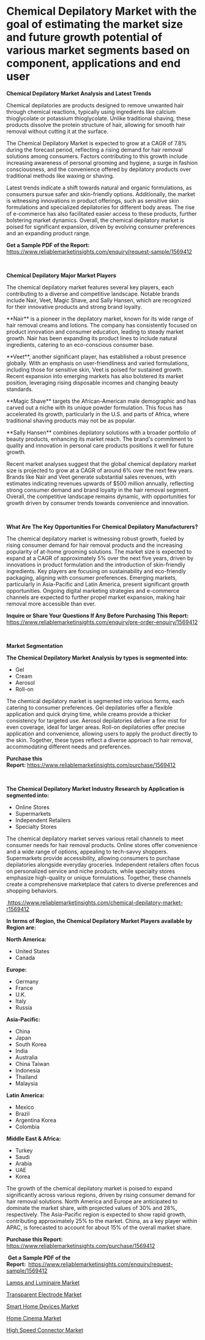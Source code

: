 <p><h1>Chemical Depilatory Market with the goal of estimating the market size and future growth potential of various market segments based on component, applications and end user</h1></p><p><strong>Chemical Depilatory Market Analysis and Latest Trends</strong></p>
<p><p>Chemical depilatories are products designed to remove unwanted hair through chemical reactions, typically using ingredients like calcium thioglycolate or potassium thioglycolate. Unlike traditional shaving, these products dissolve the protein structure of hair, allowing for smooth hair removal without cutting it at the surface.</p><p>The Chemical Depilatory Market is expected to grow at a CAGR of 7.8% during the forecast period, reflecting a rising demand for hair removal solutions among consumers. Factors contributing to this growth include increasing awareness of personal grooming and hygiene, a surge in fashion consciousness, and the convenience offered by depilatory products over traditional methods like waxing or shaving. </p><p>Latest trends indicate a shift towards natural and organic formulations, as consumers pursue safer and skin-friendly options. Additionally, the market is witnessing innovations in product offerings, such as sensitive skin formulations and specialized depilatories for different body areas. The rise of e-commerce has also facilitated easier access to these products, further bolstering market dynamics. Overall, the chemical depilatory market is poised for significant expansion, driven by evolving consumer preferences and an expanding product range.</p></p>
<p><strong>Get a Sample PDF of the Report:&nbsp;</strong> <a href="https://www.reliablemarketinsights.com/enquiry/request-sample/1569412?utm_campaign=1772&utm_medium=2&utm_source=Github&utm_content=ia&utm_term=19102024&utm_id=chemical-depilatory">https://www.reliablemarketinsights.com/enquiry/request-sample/1569412</a></p>
<p>&nbsp;</p>
<p><strong>Chemical Depilatory Major Market Players</strong></p>
<p><p>The chemical depilatory market features several key players, each contributing to a diverse and competitive landscape. Notable brands include Nair, Veet, Magic Shave, and Sally Hansen, which are recognized for their innovative products and strong brand loyalty.</p><p>**Nair** is a pioneer in the depilatory market, known for its wide range of hair removal creams and lotions. The company has consistently focused on product innovation and consumer education, leading to steady market growth. Nair has been expanding its product lines to include natural ingredients, catering to an eco-conscious consumer base. </p><p>**Veet**, another significant player, has established a robust presence globally. With an emphasis on user-friendliness and varied formulations, including those for sensitive skin, Veet is poised for sustained growth. Recent expansion into emerging markets has also bolstered its market position, leveraging rising disposable incomes and changing beauty standards.</p><p>**Magic Shave** targets the African-American male demographic and has carved out a niche with its unique powder formulation. This focus has accelerated its growth, particularly in the U.S. and parts of Africa, where traditional shaving products may not be as popular.</p><p>**Sally Hansen** combines depilatory solutions with a broader portfolio of beauty products, enhancing its market reach. The brand's commitment to quality and innovation in personal care products positions it well for future growth.</p><p>Recent market analyses suggest that the global chemical depilatory market size is projected to grow at a CAGR of around 6% over the next few years. Brands like Nair and Veet generate substantial sales revenues, with estimates indicating revenues upwards of $500 million annually, reflecting strong consumer demand and brand loyalty in the hair removal segment. Overall, the competitive landscape remains dynamic, with opportunities for growth driven by consumer trends towards convenience and innovation.</p></p>
<p>&nbsp;</p>
<p><strong>What Are The Key Opportunities For Chemical Depilatory Manufacturers?</strong></p>
<p><p>The chemical depilatory market is witnessing robust growth, fueled by rising consumer demand for hair removal products and the increasing popularity of at-home grooming solutions. The market size is expected to expand at a CAGR of approximately 5% over the next five years, driven by innovations in product formulation and the introduction of skin-friendly ingredients. Key players are focusing on sustainability and eco-friendly packaging, aligning with consumer preferences. Emerging markets, particularly in Asia-Pacific and Latin America, present significant growth opportunities. Ongoing digital marketing strategies and e-commerce channels are expected to further propel market expansion, making hair removal more accessible than ever.</p></p>
<p><strong>Inquire or Share Your Questions If Any Before Purchasing This Report:</strong> <a href="https://www.reliablemarketinsights.com/enquiry/pre-order-enquiry/1569412?utm_campaign=1772&utm_medium=2&utm_source=Github&utm_content=ia&utm_term=19102024&utm_id=chemical-depilatory">https://www.reliablemarketinsights.com/enquiry/pre-order-enquiry/1569412</a></p>
<p>&nbsp;</p>
<p><strong>Market Segmentation</strong></p>
<p><strong>The Chemical Depilatory Market Analysis by types is segmented into:</strong></p>
<p><ul><li>Gel</li><li>Cream</li><li>Aerosol</li><li>Roll-on</li></ul></p>
<p><p>The chemical depilatory market is segmented into various forms, each catering to consumer preferences. Gel depilatories offer a flexible application and quick drying time, while creams provide a thicker consistency for targeted use. Aerosol depilatories deliver a fine mist for even coverage, ideal for larger areas. Roll-on depilatories offer precise application and convenience, allowing users to apply the product directly to the skin. Together, these types reflect a diverse approach to hair removal, accommodating different needs and preferences.</p></p>
<p><strong>Purchase this Report:&nbsp;</strong><a href="https://www.reliablemarketinsights.com/purchase/1569412?utm_campaign=1772&utm_medium=2&utm_source=Github&utm_content=ia&utm_term=19102024&utm_id=chemical-depilatory">https://www.reliablemarketinsights.com/purchase/1569412</a></p>
<p>&nbsp;</p>
<p><strong>The Chemical Depilatory Market Industry Research by Application is segmented into:</strong></p>
<p><ul><li>Online Stores</li><li>Supermarkets</li><li>Independent Retailers</li><li>Specialty Stores</li></ul></p>
<p><p>The chemical depilatory market serves various retail channels to meet consumer needs for hair removal products. Online stores offer convenience and a wide range of options, appealing to tech-savvy shoppers. Supermarkets provide accessibility, allowing consumers to purchase depilatories alongside everyday groceries. Independent retailers often focus on personalized service and niche products, while specialty stores emphasize high-quality or unique formulations. Together, these channels create a comprehensive marketplace that caters to diverse preferences and shopping behaviors.</p></p>
<p><a href="https://www.reliablemarketinsights.com/chemical-depilatory-market-r1569412?utm_campaign=1772&utm_medium=2&utm_source=Github&utm_content=ia&utm_term=19102024&utm_id=chemical-depilatory">&nbsp;https://www.reliablemarketinsights.com/chemical-depilatory-market-r1569412</a></p>
<p><strong>In terms of Region, the Chemical Depilatory Market Players available by Region are:</strong></p>
<p>
    <p> <strong> North America: </strong>
        <ul>
            <li>United States</li>
            <li>Canada</li>
        </ul>
        </p> 
    <p> <strong> Europe: </strong>
        <ul>
            <li>Germany</li>
            <li>France</li>
            <li>U.K.</li>
            <li>Italy</li>
            <li>Russia</li>
        </ul>
        </p> 
    <p> <strong> Asia-Pacific: </strong>
        <ul>
            <li>China</li>
            <li>Japan</li>
            <li>South Korea</li>
            <li>India</li>
            <li>Australia</li>
            <li>China Taiwan</li>
            <li>Indonesia</li>
            <li>Thailand</li>
            <li>Malaysia</li>
        </ul>
        </p> 
    <p> <strong> Latin America: </strong>
        <ul>
            <li>Mexico</li>
            <li>Brazil</li>
            <li>Argentina Korea</li>
            <li>Colombia</li>
        </ul>
        </p> 
    <p> <strong> Middle East & Africa: </strong>
        <ul>
            <li>Turkey</li>
            <li>Saudi</li>
            <li>Arabia</li>
            <li>UAE</li>
            <li>Korea</li>
        </ul>
    </p>
    </p>
<p><p>The growth of the chemical depilatory market is poised to expand significantly across various regions, driven by rising consumer demand for hair removal solutions. North America and Europe are anticipated to dominate the market share, with projected values of 30% and 28%, respectively. The Asia-Pacific region is expected to show rapid growth, contributing approximately 25% to the market. China, as a key player within APAC, is forecasted to account for about 15% of the overall market share.</p></p>
<p><strong>Purchase this Report: </strong><a href="https://www.reliablemarketinsights.com/purchase/1569412?utm_campaign=1772&utm_medium=2&utm_source=Github&utm_content=ia&utm_term=19102024&utm_id=chemical-depilatory">https://www.reliablemarketinsights.com/purchase/1569412</a></p>
<p>&nbsp;<strong>Get a Sample PDF of the Report:&nbsp;&nbsp;</strong><a href="https://www.reliablemarketinsights.com/enquiry/request-sample/1569412?utm_campaign=1772&utm_medium=2&utm_source=Github&utm_content=ia&utm_term=19102024&utm_id=chemical-depilatory">https://www.reliablemarketinsights.com/enquiry/request-sample/1569412</a></p>
<p><strong></strong></p>
<p><p><a href="https://github.com/ParvinKhatun77/Market-Research-Report-List-1/blob/main/lamps-and-luminaire-market.md?utm_campaign=1772&utm_medium=2&utm_source=Github&utm_content=ia&utm_term=19102024&utm_id=chemical-depilatory">Lamps and Luminaire Market</a></p><p><a href="https://www.linkedin.com/pulse/strategic-roadmap-global-transparent-electrode-market-xjyze?utm_campaign=1772&utm_medium=2&utm_source=Github&utm_content=ia&utm_term=19102024&utm_id=chemical-depilatory">Transparent Electrode Market</a></p><p><a href="https://www.linkedin.com/pulse/comprehensive-smart-home-devices-market-report-regional-n4ghe?utm_campaign=1772&utm_medium=2&utm_source=Github&utm_content=ia&utm_term=19102024&utm_id=chemical-depilatory">Smart Home Devices Market</a></p><p><a href="https://www.linkedin.com/pulse/home-cinema-market-matrix-applications-types-cagr-growth-1t3pe?utm_campaign=1772&utm_medium=2&utm_source=Github&utm_content=ia&utm_term=19102024&utm_id=chemical-depilatory">Home Cinema Market</a></p><p><a href="https://www.linkedin.com/pulse/trends-global-high-speed-connector-market-forecast-dnj9e?utm_campaign=1772&utm_medium=2&utm_source=Github&utm_content=ia&utm_term=19102024&utm_id=chemical-depilatory">High Speed Connector Market</a></p></p>